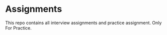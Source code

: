# Assignments
This repo contains all interview assignments and practice assignment.
Only For Practice.
